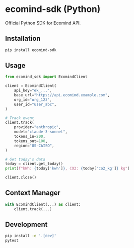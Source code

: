# ecomind-sdk (Python)

Official Python SDK for Ecomind API.

## Installation

```bash
pip install ecomind-sdk
```

## Usage

```python
from ecomind_sdk import EcomindClient

client = EcomindClient(
    api_key="ek_...",
    base_url="https://api.ecomind.example.com",
    org_id="org_123",
    user_id="user_abc",
)

# Track event
client.track(
    provider="anthropic",
    model="claude-3-sonnet",
    tokens_in=200,
    tokens_out=100,
    region="US-CAISO",
)

# Get today's data
today = client.get_today()
print(f"kWh: {today['kwh']}, CO2: {today['co2_kg']} kg")

client.close()
```

## Context Manager

```python
with EcomindClient(...) as client:
    client.track(...)
```

## Development

```bash
pip install -e '.[dev]'
pytest
```